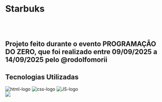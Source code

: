 <h1>Starbuks</h1>
<br>
<br>
<h2>Projeto feito durante o evento PROGRAMAÇÃO DO ZERO, que foi realizado entre 09/09/2025 a 14/09/2025 pelo @rodolfomorii</h2>
<h2>Tecnologias Utilizadas</h2>

<img src="https://img.shields.io/badge/HTML5-E34F26?style=for-the-badge&logo=html5&logoColor=white" alt="html-logo" />
<img src="https://img.shields.io/badge/CSS3-1572B6?style=for-the-badge&logo=css3&logoColor=white" alt="css-logo" />
<img src="https://img.shields.io/badge/JavaScript-F7DF1E?style=for-the-badge&logo=javascript&logoColor=black" alt="JS-logo" />
<br>
<img src="https://github.com/cristianorrm-boop/Starbuks-Projeto-Evento-Programacao-do-Zero/blob/master/IMG/desktop.starbucks.jpg?raw=true" />









